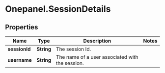 # Onepanel.SessionDetails

## Properties
Name | Type | Description | Notes
------------ | ------------- | ------------- | -------------
**sessionId** | **String** | The session Id. | 
**username** | **String** | The name of a user associated with the session. | 


